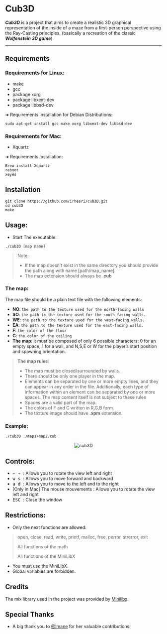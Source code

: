 # Cub3D

***Cub3D*** is a project that aims to create a realistic 3D graphical representation of the inside of a maze from a first-person perspective using the Ray-Casting principles.
(basically a recreation of the classic ***Wolfenstein 3D game***)
___
## Requirements
### Requirements for Linux:
* make
* gcc
* package xorg 
* package libxext-dev 
* package libbsd-dev

➜ Requirements installation for Debian Distributions:
```
sudo apt-get install gcc make xorg libxext-dev libbsd-dev
```

### Requirements for Mac:
* Xquartz

➜ Requirements installation:
```
Brew install Xquartz
reboot
xeyes
```

## Installation
``` shell
git clone https://github.com/irhesri/cub3D.git
cd cub3D
make
```

## Usage:

* Start The executable:
``` 
./cub3D [map name]
```
>Note:
>* If the map doesn't exist in the same directory you should provide the path along with name [path/map_name].
>* The map extension should always be **.cub**

### The map:
The map file should be a plain text file with the following elements:
* **NO**: `the path to the texture used for the north-facing walls`
* **SO**: `the path to the texture used for the south-facing walls.`
* **WE**: `the path to the texture used for the west-facing walls.`
* **EA**: `the path to the texture used for the east-facing walls.`
* **F**: `the color of the floor`
* **C**: `the color of the ceiling`
* **The map**: it must be composed of only 6 possible characters: 0 for an empty space, 1 for a wall, and N,S,E or W for the player’s start position and spawning orientation.

>**The map rules**:
>* The map must be closed/surrounded by walls.
>* There should be only one player in the map.
>* Elements can be separated by one or more empty lines, and they can appear in any order in the file. 
>Additionally, each type of information within an element can be separated by one or more spaces.
>The map content itself is not subject to these rules
>* Spaces are a valid part of the map.
>* The colors of F and C written in R,G,B form.
>* The texture image should have **.xpm** extension.

### Example:

```shell
./cub3D ./maps/map2.cub
```
<div align="center">
  
![cub3D](./readmeAssets/cub3D.gif)
</div>

## Controls:
* <kbd> ← </kbd> <kbd> → </kbd> : Allows you to rotate the view left and right
* <kbd> w </kbd> <kbd> s </kbd> : Allows you to move forward and backward
* <kbd> a </kbd> <kbd> d </kbd> : Allows you to move to the left and to the right
* [Only in Mac] The mouse mouvements : Allows you to rotate the view left and right
* <kbd> ESC </kbd> : Close the window

## Restrictions:
* Only the next functions are allowed:
>open, close, read, write, printf, malloc, free, perror, strerror, exit
>
>All functions of the math
>
>All functions of the MiniLibX
* You must use the MiniLibX.
* Global variables are forbidden.

## Credits
The mlx library used in the project was provided by [Minilibx](https://github.com/42Paris/minilibx-linux).

## Special Thanks
- A big thank you to [@Imane](https://github.com/irhesri) for her valuable contributions!
